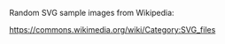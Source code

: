 
Random SVG sample images from Wikipedia:

  https://commons.wikimedia.org/wiki/Category:SVG_files


